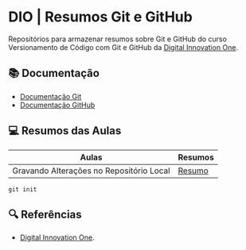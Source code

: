 
# DIO | Resumos Git e GitHub
 
 Repositórios para armazenar resumos sobre Git e GitHub do curso Versionamento de Código com Git e GitHub da [Digital Innovation One](https://web.dio.me/).

## 📚 Documentação
- [Documentação Git](https://git-scm.com/doc)
- [Documentação GitHub](https://docs.github.com/)

## 💻 Resumos das Aulas

| Aulas | Resumos |
|-------|---------|
| Gravando Alterações no Repositório Local | [Resumo]() |

```
git init 
```

## 🔍 Referências
- [Digital Innovation One]().